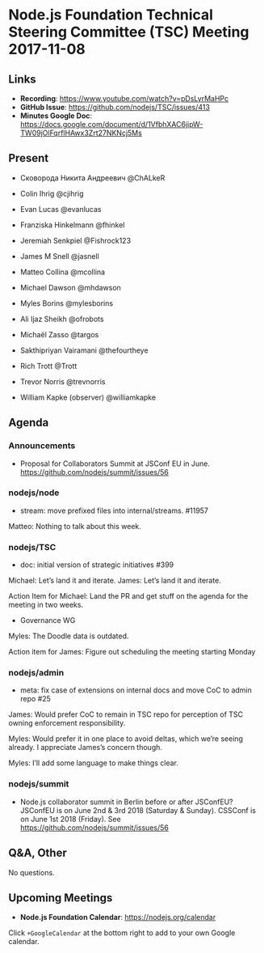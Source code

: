 # Node.js Foundation Technical Steering Committee (TSC) Meeting 2017-11-08

## Links

* **Recording**:  https://www.youtube.com/watch?v=pDsLyrMaHPc
* **GitHub Issue**: https://github.com/nodejs/TSC/issues/413
* **Minutes Google Doc**: https://docs.google.com/document/d/1VfbhXAC6jipW-TW09jOlFqrflHAwx3Zrt27NKNcj5Ms

## Present

* Сковорода Никита Андреевич @ChALkeR
* Colin Ihrig @cjihrig
* Evan Lucas @evanlucas
* Franziska Hinkelmann @fhinkel
* Jeremiah Senkpiel @Fishrock123
* James M Snell @jasnell
* Matteo Collina @mcollina
* Michael Dawson @mhdawson
* Myles Borins @mylesborins
* Ali Ijaz Sheikh @ofrobots
* Michaël Zasso @targos
* Sakthipriyan Vairamani @thefourtheye
* Rich Trott @Trott
* Trevor Norris @trevnorris

* William Kapke (observer)  @williamkapke

## Agenda

### Announcements

* Proposal for Collaborators Summit at JSConf EU in June. https://github.com/nodejs/summit/issues/56

### nodejs/node

* stream: move prefixed files into internal/streams. #11957

Matteo: Nothing to talk about this week.

### nodejs/TSC

* doc: initial version of strategic initiatives #399

Michael: Let’s land it and iterate.
James: Let’s land it and iterate.

Action Item for Michael: Land the PR and get stuff on the agenda for the meeting in two weeks.

* Governance WG

Myles: The Doodle data is outdated.

Action item for James: Figure out scheduling the meeting starting Monday

### nodejs/admin

* meta: fix case of extensions on internal docs and move CoC to admin repo #25

James: Would prefer CoC to remain in TSC repo for perception of TSC owning enforcement responsibility.

Myles: Would prefer it in one place to avoid deltas, which we’re seeing already. I appreciate James’s concern though.

Myles: I’ll add some language to make things clear.

### nodejs/summit


* Node.js collaborator summit in Berlin before or after JSConfEU? 
JSConfEU is on June 2nd & 3rd 2018 (Saturday & Sunday). CSSConf is on June 1st 2018 (Friday). See https://github.com/nodejs/summit/issues/56 


## Q&A, Other

No questions.

## Upcoming Meetings

* **Node.js Foundation Calendar**: https://nodejs.org/calendar

Click `+GoogleCalendar` at the bottom right to add to your own Google calendar.

